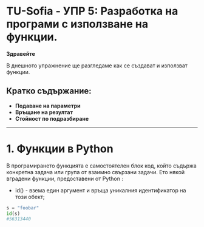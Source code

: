 # TU-Sofia - УПР 5: Разработка на програми с използване на функции.

**Здравейте**

В днешното упражнение ще разгледаме как се създават и използват функции.

## Кратко съдържание:

- **Подаване на параметри** 
- **Връщане на резултат**
- **Стойност по подразбиране**

---

# 1. Функции в Python

В програмирането функцията е самостоятелен блок код, който съдържа конкретна задача или група от взаимно свързани задачи. Ето някой вградени функции, предоставени от Python :

- id() - взема един аргумент и връща уникалния идентификатор на този обект;

```python
s = "foobar"
id(s)
#56313440
```
